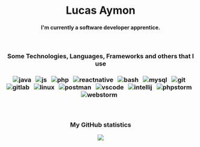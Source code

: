 <h1 align="center">Lucas Aymon</h1>
<h4 align="center">I'm currently a software developer apprentice.</h4>

<br>

<h3 align="center">Some Technologies, Languages, Frameworks and others that I use<h3/>
	
<p align="center">
    <img src="https://img.shields.io/badge/java-f89820?style=for-the-badge&logo=java&logoColor=white" alt="java" />&nbsp;&nbsp;
    <img src="https://img.shields.io/badge/JavaScript-F7DF1E?style=for-the-badge&logo=javascript&logoColor=black" alt="js" />&nbsp;&nbsp;
    <img src="https://img.shields.io/badge/php-8387BC?style=for-the-badge&logo=php&logoColor=white" alt="php" />&nbsp;&nbsp;
    <img src="https://img.shields.io/badge/react_native-20232a.svg?&style=for-the-badge&logo=react&logoColor=%2361DAFB" alt="reactnative" />&nbsp;&nbsp;
    <img src="https://img.shields.io/badge/shell_script-121011.svg?&style=for-the-badge&logo=gnu-bash&logoColor=white" alt="bash" />&nbsp;&nbsp;
    <img src="https://img.shields.io/badge/MySQL-00000F?style=for-the-badge&logo=mysql&logoColor=white" alt="mysql" />&nbsp;&nbsp;
    <img src="https://img.shields.io/badge/git-F05032?style=for-the-badge&logo=git&logoColor=white" alt="git" />&nbsp;&nbsp;
    <img src="https://img.shields.io/badge/gitlab-FFFFFF?style=for-the-badge&logo=gitlab&logoColor=white" alt="gitlab" />&nbsp;&nbsp;
    <img src="https://img.shields.io/badge/Linux-FCC624?style=for-the-badge&logo=linux&logoColor=black" alt="linux" />&nbsp;&nbsp;
    <img src="https://img.shields.io/badge/postman-FF6C37?style=for-the-badge&logo=postman&logoColor=white" alt="postman" />&nbsp;&nbsp;
    <img src="https://img.shields.io/badge/vscode-0066B8?style=for-the-badge&logo=visual-studio-code&logoColor=white" alt="vscode" />&nbsp;&nbsp;
    <img src="https://img.shields.io/badge/intellij_idea-FFFFFF?style=for-the-badge&logo=intellij-idea&logoColor=black" alt="intellij" />&nbsp;&nbsp;
    <img src="https://img.shields.io/badge/phpstorm-FFFFFF?style=for-the-badge&logo=phpstorm&logoColor=black" alt="phpstorm" />&nbsp;&nbsp;
    <img src="https://img.shields.io/badge/webstorm-FFFFFF?style=for-the-badge&logo=webstorm&logoColor=black" alt="webstorm" />&nbsp;&nbsp;
</p>

</br>

<h3 align="center">My GitHub statistics</h3>

<p align="center">
    <img src="https://github-readme-stats.vercel.app/api?username=lucas-it&include_all_commits=true&count_private=true&show_icons=true&line_height=20&title_color=FFFFFF&icon_color=FFFFFF&text_color=FFFFFF&bg_color=0D1117"/>
</p>

